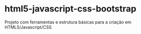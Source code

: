 # html5-javascript-css-bootstrap
Projeto com ferramentas e estrutura básicas para a criação em HTML5/Javascript/CSS

